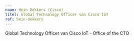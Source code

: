 ```yaml
---
naam: Hein Dekkers (Cisco)
titel: Global Technology Officer van Cisco IoT
ref: hein-dekkers
---
```

Global Technology Officer van Cisco IoT - Office of the CTO